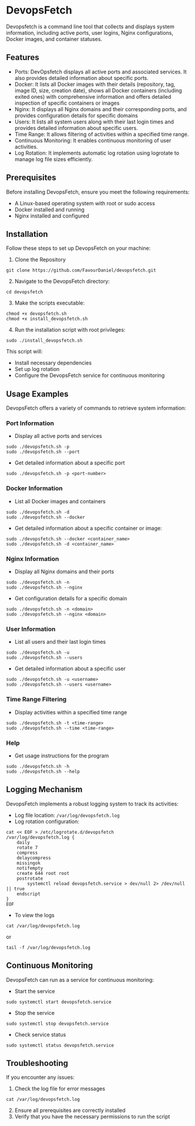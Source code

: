 # DevopsFetch

Devopsfetch is a command line tool that collects and displays system information, including active ports, user logins, Nginx configurations, Docker images, and container statuses.

## Features
- Ports: DevOpsfetch displays all active ports and associated services. It also provides detailed information about specific ports.
- Docker: It lists all Docker images with their details (repository, tag, image ID, size, creation date), shows all Docker containers (including exited ones) with comprehensive information and offers detailed inspection of specific containers or images
- Nginx: It displays all Nginx domains and their corresponding ports, and provides configuration details for specific domains
- Users: It lists all system users along with their last login times and provides detailed information about specific users.
- Time Range: It allows filtering of activities within a specified time range.
- Continuous Monitoring: It enables continuous monitoring of user activities.
- Log Rotation: It implements automatic log rotation using logrotate to manage log file sizes efficiently.

## Prerequisites
Before installing DevopsFetch, ensure you meet the following requirements:

- A Linux-based operating system with root or sudo access
- Docker installed and running
- Nginx installed and configured

## Installation

Follow these steps to set up DevopsFetch on your machine:

1.  Clone the Repository
```
git clone https://github.com/FavourDaniel/devopsfetch.git
```
2. Navigate to the DevopsFetch directory:
```
cd devopsfetch
```
3. Make the scripts executable:
```
chmod +x devopsfetch.sh
chmod +x install_devopsfetch.sh
```
4. Run the installation script with root privileges:
```
sudo ./install_devopsfetch.sh
```

This script will:
- Install necessary dependencies
- Set up log rotation
- Configure the DevopsFetch service for continuous monitoring

## Usage Examples
DevopsFetch offers a variety of commands to retrieve system information:

### Port Information
- Display all active ports and services
```
sudo ./devopsfetch.sh -p
sudo ./devopsfetch.sh --port
```
- Get detailed information about a specific port
```
sudo ./devopsfetch.sh -p <port-number>
```
### Docker Information

- List all Docker images and containers
```
sudo ./devopsfetch.sh -d
sudo ./devopsfetch.sh --docker
```
- Get detailed information about a specific container or image:
```
sudo ./devopsfetch.sh --docker <container_name>
sudo ./devopsfetch.sh -d <container_name>
```
### Nginx Information

- Display all Nginx domains and their ports
```
sudo ./devopsfetch.sh -n
sudo ./devopsfetch.sh --nginx
```
- Get configuration details for a specific domain
```
sudo ./devopsfetch.sh -n <domain>
sudo ./devopsfetch.sh --nginx <domain>
```

### User Information
- List all users and their last login times
```
sudo ./devopsfetch.sh -u
sudo ./devopsfetch.sh --users
```
- Get detailed information about a specific user
```
sudo ./devopsfetch.sh -u <username>
sudo ./devopsfetch.sh --users <username>
```
### Time Range Filtering

- Display activities within a specified time range
```
sudo ./devopsfetch.sh -t <time-range>
sudo ./devopsfetch.sh --time <time-range>
```
### Help

- Get usage instructions for the program
```
sudo ./devopsfetch.sh -h
sudo ./devopsfetch.sh --help
```

## Logging Mechanism

DevopsFetch implements a robust logging system to track its activities:

- Log file location: `/var/log/devopsfetch.log`
- Log rotation configuration:

```
cat << EOF > /etc/logrotate.d/devopsfetch
/var/log/devopsfetch.log {
    daily
    rotate 7
    compress
    delaycompress
    missingok
    notifempty
    create 644 root root
    postrotate
        systemctl reload devopsfetch.service > dev/null 2> /dev/null || true
    endscript
}
EOF
```
- To view the logs
```
cat /var/log/devopsfetch.log
```
or 
```
tail -f /var/log/devopsfetch.log
```

## Continuous Monitoring

DevopsFetch can run as a service for continuous monitoring:

- Start the service
```
sudo systemctl start devopsfetch.service
```
- Stop the service
```
sudo systemctl stop devopsfetch.service
```
- Check service status
```
sudo systemctl status devopsfetch.service
```

## Troubleshooting

If you encounter any issues:
1. Check the log file for error messages
```
cat /var/log/devopsfetch.log
```
2. Ensure all prerequisites are correctly installed
3. Verify that you have the necessary permissions to run the script

